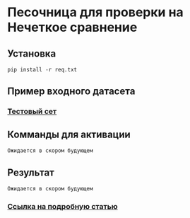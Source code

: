 # Песочница для проверки на Нечеткое сравнение

## Установка
```
pip install -r req.txt
```
## Пример входного датасета

### [Тестовый сет](TestSet.xlsx)

## Комманды для активации
```
Ожидается в скором будующем
```
## Результат
```
Ожидается в скором будующем
```

### [Ссылка на подробную статью](https://habr.com/ru/articles/491448/)
